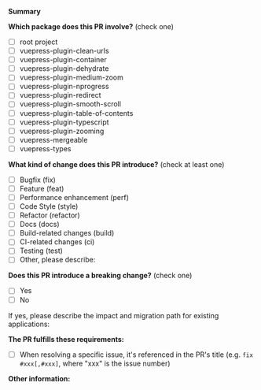 <!-- Please don't delete this template -->

<!-- PULL REQUEST TEMPLATE -->
<!-- (Update "[ ]" to "[x]" to check a box) -->

**Summary**

**Which package does this PR involve?** (check one)

- [ ] root project
- [ ] vuepress-plugin-clean-urls
- [ ] vuepress-plugin-container
- [ ] vuepress-plugin-dehydrate
- [ ] vuepress-plugin-medium-zoom
- [ ] vuepress-plugin-nprogress
- [ ] vuepress-plugin-redirect
- [ ] vuepress-plugin-smooth-scroll
- [ ] vuepress-plugin-table-of-contents
- [ ] vuepress-plugin-typescript
- [ ] vuepress-plugin-zooming
- [ ] vuepress-mergeable
- [ ] vuepress-types

**What kind of change does this PR introduce?** (check at least one)

- [ ] Bugfix (fix)
- [ ] Feature (feat)
- [ ] Performance enhancement (perf)
- [ ] Code Style (style)
- [ ] Refactor (refactor)
- [ ] Docs (docs)
- [ ] Build-related changes (build)
- [ ] CI-related changes (ci)
- [ ] Testing (test)
- [ ] Other, please describe:

**Does this PR introduce a breaking change?** (check one)

- [ ] Yes
- [ ] No

If yes, please describe the impact and migration path for existing applications:

**The PR fulfills these requirements:**

- [ ] When resolving a specific issue, it's referenced in the PR's title (e.g. `fix #xxx[,#xxx]`, where "xxx" is the issue number)

**Other information:**
